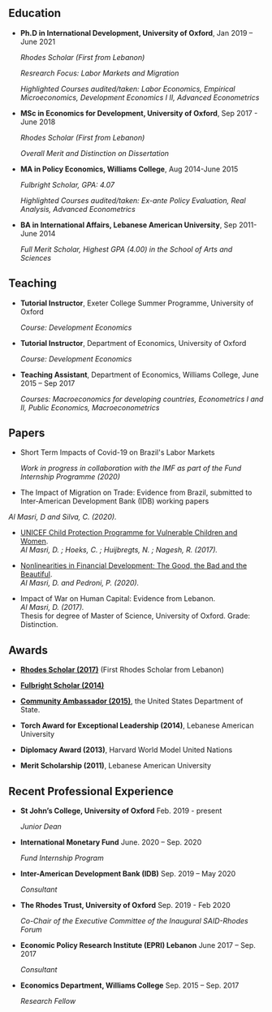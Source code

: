 ## Education 
- **Ph.D in International Development, University of Oxford**, Jan 2019 – June 2021
   
   *Rhodes Scholar (First from Lebanon)*

   *Resrearch Focus: Labor Markets and Migration* 

   *Highlighted Courses audited/taken: Labor Economics, Empirical Microeconomics, Development Economics I II, Advanced Econometrics*

- **MSc in Economics for Development, University of Oxford**, Sep 2017 - June 2018
   
   *Rhodes Scholar (First from Lebanon)*

   *Overall Merit and Distinction on Dissertation* 

- **MA in Policy Economics, Williams College**, Aug 2014-June 2015

   *Fulbright Scholar, GPA: 4.07*

   *Highlighted Courses audited/taken: Ex-ante Policy Evaluation, Real Analysis, Advanced Econometrics* 

- **BA in International Affairs, Lebanese American University**, Sep 2011-June 2014

   *Full Merit Scholar, Highest GPA (4.00) in the School of Arts and Sciences* 

## Teaching
- **Tutorial Instructor**, Exeter College Summer Programme, University of Oxford

    *Course: Development Economics*

- **Tutorial Instructor**,  Department of Economics, University of Oxford

    *Course: Development Economics* 

- **Teaching Assistant**, Department of Economics, Williams College, June 2015 – Sep 2017

    *Courses: Macroeconomics for developing countries, Econometrics I and II, Public Economics, Macroeconometrics*


## Papers 
- Short Term Impacts of Covid-19 on Brazil's Labor Markets 

  *Work in progress in collaboration with the IMF as part of the Fund Internship Programme (2020)*

- The Impact of Migration on Trade: Evidence from Brazil, submitted to Inter-American Development Bank (IDB) working papers

 *Al Masri, D and Silva, C. (2020).* 

<!---3. Revisiting the effects of a Peruvian Conditional Cash Transfer on
utilisation of health services by pregnant women and children. 
Al Masri, D. and Smarrelli, G.---> 

- [UNICEF Child Protection Programme for Vulnerable Children and Women](https://www.unicef.org/evaldatabase/files/UNICEFLebanonCPGBVEvaluationReport.pdf).   
*Al Masri, D. ; Hoeks, C. ; Huijbregts, N. ; Nagesh, R. (2017).* <!--[UNICEF Child Protection Programme for Vulnerable Children and Women](https://www.unicef.org/evaldatabase/files/UNICEFLebanonCPGBVEvaluationReport.pdf).-->  

- [Nonlinearities in Financial Development; The Good, the Bad and the Beautiful](https://drive.google.com/file/d/0B7ffqHyIHo3PVXV0QzFXS2Jna1E/view).   
*Al Masri, D. and Pedroni, P. (2020).* <!--[Nonlinearities in Financial Development; The Good, the Bad and the Beautiful](https://drive.google.com/file/d/0B7ffqHyIHo3PVXV0QzFXS2Jna1E/view).-->  

- Impact of War on Human Capital: Evidence from Lebanon.  
*Al Masri, D. (2017).*  
Thesis for degree of Master of Science, University of Oxford. Grade: Distinction. 

## Awards 

- **[Rhodes Scholar (2017)](https://www.rhodeshouse.ox.ac.uk/news-events/latest-news/news/2016/november/rhodes-scholarships-awarded-for-the-middle-east-in-historic-launch/)** (First Rhodes Scholar from Lebanon)  <!--[Rhodes Scholar](https://www.rhodeshouse.ox.ac.uk/news-events/latest-news/news/2016/november/rhodes-scholarships-awarded-for-the-middle-east-in-historic-launch/).-->

- **[Fulbright Scholar (2014)](https://www.amideast.org/news-resources/announcements/lebanon-west-bank-gaza/hope-fund-scholar-fulbright-alumna-win-prestigious-rhodes)**  <!--[Fulbright Scholar](https://www.amideast.org/news-resources/announcements/lebanon-west-bank-gaza/hope-fund-scholar-fulbright-alumna-win-prestigious-rhodes).-->

- **[Community Ambassador (2015)](https://www.amideast.org/news-resources/announcements/lebanon-west-bank-gaza/hope-fund-scholar-fulbright-alumna-win-prestigious-rhodes)**, the United States Department of State.   <!--[Community Ambassador](https://mepilaa.wordpress.com/2015/06/23/whos-who-in-mepi-laa-community-ambassador-diala-el-masri/).-->

- **Torch Award for Exceptional Leadership (2014)**, Lebanese American University 

- **Diplomacy Award (2013)**, Harvard World Model United Nations

- **Merit Scholarship (2011)**, Lebanese American University

## Recent Professional Experience 

- **St John’s College, University of Oxford** Feb. 2019 - present
   
   *Junior Dean* 
   
- **International Monetary Fund**  June. 2020 – Sep. 2020
   
   *Fund Internship Program*

- **Inter-American Development Bank (IDB)**  Sep. 2019 – May 2020
   
   *Consultant* 

- **The Rhodes Trust, University of Oxford**  Sep. 2019 - Feb 2020
   
   *Co-Chair of the Executive Committee of the Inaugural SAID-Rhodes Forum* 

- **Economic Policy Research Institute (EPRI) Lebanon**  June 2017 – Sep. 2017
   
   *Consultant* 

- **Economics Department, Williams College**  Sep. 2015 – Sep. 2017
  
  *Research Fellow* 
